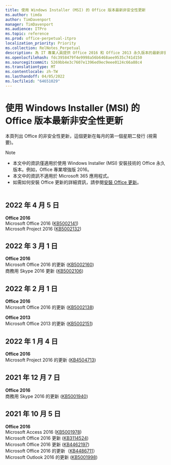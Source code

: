 ```yaml
---
title: 使用 Windows Installer (MSI) 的 Office 版本最新非安全性更新
ms.author: timda
author: TimDavenport
manager: TimDavenport
ms.audience: ITPro
ms.topic: reference
ms.prod: office-perpetual-itpro
localization_priority: Priority
ms.collection: RelNotes_Perpetual
description: 為 IT 專業人員提供 Office 2016 和 Office 2013 永久版本的最新非安全性更新資訊連結
ms.openlocfilehash: fdc3958479f4e9998a56b6468aee9535c741d150
ms.sourcegitcommit: 5269bb4e3c7607e1396ed9ec9eee0124c66a88c4
ms.translationtype: MT
ms.contentlocale: zh-TW
ms.lasthandoff: 04/05/2022
ms.locfileid: "64651029"
---
```

# <a name="latest-non-security-updates-for-versions-of-office-that-use-windows-installer-msi"></a>使用 Windows Installer (MSI) 的 Office 版本最新非安全性更新

本頁列出 Office 的非安全性更新，這個更新在每月的第一個星期二發行 (視需要)。

> [!NOTE]
> - 本文中的資訊僅適用於使用 Windows Installer (MSI) 安裝技術的 Office 永久版本。例如，Office 專業增強版 2016。
> - 本文中的資訊不適用於 Microsoft 365 應用程式。
> - 如需如何安裝 Office 更新的詳細資訊，請參閱[安裝 Office 更新](https://support.office.com/article/2ab296f3-7f03-43a2-8e50-46de917611c5)。
<br/><br/>


## <a name="april-5-2022"></a>2022 年 4 月 5 日
**Office 2016**<br/>
Microsoft Office 2016 ([KB5002141](https://support.microsoft.com/help/5002141))  </br>
Microsoft Project 2016 ([KB5002132](https://support.microsoft.com/help/5002132))  </br>

## <a name="march-1-2022"></a>2022 年 3 月 1 日
**Office 2016**<br/>
Microsoft Office 2016 的更新 ([KB5002160](https://support.microsoft.com/help/5002160)) </br>
商務用 Skype 2016 更新 ([KB5002106](https://support.microsoft.com/help/5002106)) </br>

## <a name="february-1-2022"></a>2022 年 2 月 1 日
**Office 2016**<br/>
Microsoft Office 2016 的更新 ([KB5002138](https://support.microsoft.com/help/5002138)) </br>

**Office 2013**<br/>
Microsoft Office 2013 的更新 ([KB5002151](https://support.microsoft.com/help/5002151)) </br>
## <a name="january-4-2022"></a>2022 年 1 月 4 日
**Office 2016**<br/>
Microsoft Project 2016 的更新 ([KB4504713](https://support.microsoft.com/help/4504713))

## <a name="december-7-2021"></a>2021 年 12 月 7 日
**Office 2016**<br/>
商務用 Skype 2016 的更新 ([KB5001940](https://support.microsoft.com/help/5001940))

## <a name="october-5-2021"></a>2021 年 10 月 5 日
**Office 2016**<br/>
Microsoft Access 2016 ([KB5001978](https://support.microsoft.com/help/5001978)) </br>
Microsoft Office 2016 更新 ([KB3114524](https://support.microsoft.com/help/3114524)) </br>
Microsoft Office 2016 更新 ([KB4462197](https://support.microsoft.com/help/4462197)) </br>
Microsoft Office 2016 的更新（[KB4486711](https://support.microsoft.com/help/4486711)） </br>
Microsoft Outlook 2016 的更新 ([KB5001998](https://support.microsoft.com/help/5001998)) </br>


</br>